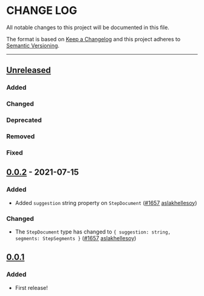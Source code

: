 # CHANGE LOG
All notable changes to this project will be documented in this file.

The format is based on [Keep a Changelog](http://keepachangelog.com/)
and this project adheres to [Semantic Versioning](http://semver.org/).

----
## [Unreleased]

### Added

### Changed

### Deprecated

### Removed

### Fixed

## [0.0.2] - 2021-07-15

### Added

* Added `suggestion` string property on `StepDocument`
  ([#1657](https://github.com/cucumber/common/pull/1657)
   [aslakhellesoy])

### Changed

* The `StepDocument` type has changed to `{ suggestion: string, segments: StepSegments }`
  ([#1657](https://github.com/cucumber/common/pull/1657)
   [aslakhellesoy])

## [0.0.1]

### Added

* First release!

<!-- Releases -->
[Unreleased]: https://github.com/cucumber/common/compare/suggest/v0.0.2...main
[0.0.2]:      https://github.com/cucumber/common/tree/suggest/v0.0.1
[0.0.1]:      https://github.com/cucumber/common/tree/suggest/v0.0.1

<!-- Contributors in alphabetical order -->
[aslakhellesoy]:    https://github.com/aslakhellesoy
